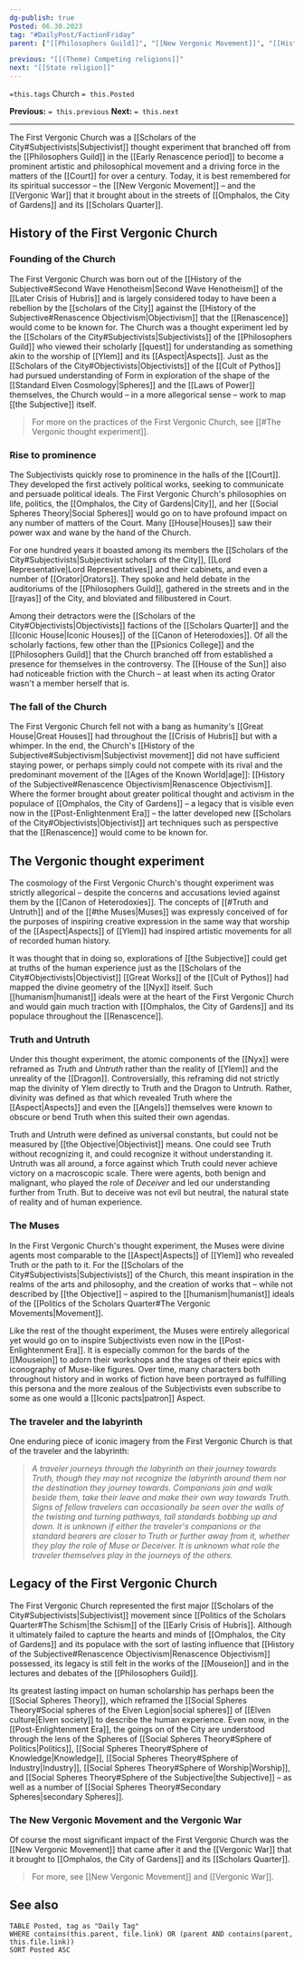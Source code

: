 ```yaml
---
dg-publish: true
Posted: 06.30.2023
tag: "#DailyPost/FactionFriday"
parent: ["[[Philosophers Guild]]", "[[New Vergonic Movement]]", "[[History of the Subjective]]", "[[Politics of the Scholars Quarter]]", "[[Scholars of the City]]", "[[Social Spheres Theory]]", "[[Renascence]]", "[[Early Renascence period]]"]

previous: "[[(Theme) Competing religions]]"
next: "[[State religion]]"
---
```

`=this.tags` Church
`= this.Posted`

**Previous:** `= this.previous`
**Next:** `= this.next`

---

The First Vergonic Church was a [[Scholars of the City#Subjectivists|Subjectivist]] thought experiment that branched off from the [[Philosophers Guild]] in the [[Early Renascence period]] to become a prominent artistic and philosophical movement and a driving force in the matters of the [[Court]] for over a century. Today, it is best remembered for its spiritual successor – the [[New Vergonic Movement]] – and the [[Vergonic War]] that it brought about in the streets of [[Omphalos, the City of Gardens]] and its [[Scholars Quarter]].

## History of the First Vergonic Church

### Founding of the Church

The First Vergonic Church was born out of the [[History of the Subjective#Second Wave Henotheism|Second Wave Henotheism]] of the [[Later Crisis of Hubris]] and is largely considered today to have been a rebellion by the [[scholars of the City]] against the [[History of the Subjective#Renascence Objectivism|Objectivism]] that the [[Renascence]] would come to be known for. The Church was a thought experiment led by the [[Scholars of the City#Subjectivists|Subjectivists]] of the [[Philosophers Guild]] who viewed their scholarly [[quest]] for understanding as something akin to the worship of [[Ylem]] and its [[Aspect|Aspects]]. Just as the [[Scholars of the City#Objectivists|Objectivists]] of the [[Cult of Pythos]] had pursued understanding of Form in exploration of the shape of the [[Standard Elven Cosmology|Spheres]] and the [[Laws of Power]] themselves, the Church would – in a more allegorical sense – work to map [[the Subjective]] itself.

> For more on the practices of the First Vergonic Church, see [[#The Vergonic thought experiment]].

### Rise to prominence

The Subjectivists quickly rose to prominence in the halls of the [[Court]]. They developed the first actively political works, seeking to communicate and persuade political ideals. The First Vergonic Church's philosophies on life, politics, the [[Omphalos, the City of Gardens|City]], and her [[Social Spheres Theory|Social Spheres]] would go on to have profound impact on any number of matters of the Court. Many [[House|Houses]] saw their power wax and wane by the hand of the Church.

For one hundred years it boasted among its members the [[Scholars of the City#Subjectivists|Subjectivist scholars of the City]], [[Lord Representative|Lord Representatives]] and their cabinets, and even a number of [[Orator|Orators]]. They spoke and held debate in the auditoriums of the [[Philosophers Guild]], gathered in the streets and in the [[rayas]] of the City, and bloviated and filibustered in Court.

Among their detractors were the [[Scholars of the City#Objectivists|Objectivists]] factions of the [[Scholars Quarter]] and the [[Iconic House|Iconic Houses]] of the [[Canon of Heterodoxies]]. Of all the scholarly factions, few other than the [[Psionics College]] and the [[Philosophers Guild]] that the Church branched off from established a presence for themselves in the controversy. The [[House of the Sun]] also had noticeable friction with the Church – at least when its acting Orator wasn't a member herself that is.

### The fall of the Church

The First Vergonic Church fell not with a bang as humanity's [[Great House|Great Houses]] had throughout the [[Crisis of Hubris]] but with a whimper. In the end, the Church's [[History of the Subjective#Subjectivism|Subjectivist movement]] did not have sufficient staying power, or perhaps simply could not compete with its rival and the predominant movement of the [[Ages of the Known World|age]]: [[History of the Subjective#Renascence Objectivism|Renascence Objectivism]]. Where the former brought about greater political thought and activism in the populace of [[Omphalos, the City of Gardens]] – a legacy that is visible even now in the [[Post-Enlightenment Era]] – the latter developed new [[Scholars of the City#Objectivists|Objectivist]] art techniques such as perspective that the [[Renascence]] would come to be known for.

## The Vergonic thought experiment

The cosmology of the First Vergonic Church's thought experiment was strictly allegorical – despite the concerns and accusations levied against them by the [[Canon of Heterodoxies]]. The concepts of [[#Truth and Untruth]] and of the [[#the Muses|Muses]] was expressly conceived of for the purposes of inspiring creative expression in the same way that worship of the [[Aspect|Aspects]] of [[Ylem]] had inspired artistic movements for all of recorded human history.

It was thought that in doing so, explorations of [[the Subjective]] could get at truths of the human experience just as the [[Scholars of the City#Objectivists|Objectivist]] [[Great Works]] of the [[Cult of Pythos]] had mapped the divine geometry of the [[Nyx]] itself. Such [[humanism|humanist]] ideals were at the heart of the First Vergonic Church and would gain much traction with [[Omphalos, the City of Gardens]] and its populace throughout the [[Renascence]].

### Truth and Untruth

Under this thought experiment, the atomic components of the [[Nyx]] were reframed as *Truth* and *Untruth* rather than the reality of [[Ylem]] and the unreality of the [[Dragon]]. Controversially, this reframing did not strictly map the divinity of Ylem directly to Truth and the Dragon to Untruth. Rather, divinity was defined as that which revealed Truth where the [[Aspect|Aspects]] and even the [[Angels]] themselves were known to obscure or bend Truth when this suited their own agendas.

Truth and Untruth were defined as universal constants, but could not be measured by [[the Objective|Objectivist]] means. One could see Truth without recognizing it, and could recognize it without understanding it. Untruth was all around, a force against which Truth could never achieve victory on a macroscopic scale. There were agents, both benign and malignant, who played the role of *Deceiver* and led our understanding further from Truth. But to deceive was not evil but neutral, the natural state of reality and of human experience.

### The Muses

In the First Vergonic Church's thought experiment, the Muses were divine agents most comparable to the [[Aspect|Aspects]] of [[Ylem]] who revealed Truth or the path to it. For the [[Scholars of the City#Subjectivists|Subjectivists]] of the Church, this meant inspiration in the realms of the arts and philosophy, and the creation of works that – while not described by [[the Objective]] – aspired to the [[humanism|humanist]] ideals of the [[Politics of the Scholars Quarter#The Vergonic Movements|Movement]].

Like the rest of the thought experiment, the Muses were entirely allegorical yet would go on to inspire Subjectivists even now in the [[Post-Enlightenment Era]]. It is especially common for the bards of the [[Mouseion]] to adorn their workshops and the stages of their epics with iconography of Muse-like figures. Over time, many characters both throughout history and in works of fiction have been portrayed as fulfilling this persona and the more zealous of the Subjectivists even subscribe to some as one would a [[Iconic pacts|patron]] Aspect.

### The traveler and the labyrinth

One enduring piece of iconic imagery from the First Vergonic Church is that of the traveler and the labyrinth:

> *A traveler journeys through the labyrinth on their journey towards Truth, though they may not recognize the labyrinth around them nor the destination they journey towards. Companions join and walk beside them, take their leave and make their own way towards Truth. Signs of fellow travelers can occasionally be seen over the walls of the twisting and turning pathways, tall standards bobbing up and down. It is unknown if either the traveler's companions or the standard bearers are closer to Truth or further away from it, whether they play the role of Muse or Deceiver. It is unknown what role the traveler themselves play in the journeys of the others.*

## Legacy of the First Vergonic Church

The First Vergonic Church represented the first major [[Scholars of the City#Subjectivists|Subjectivist]] movement since [[Politics of the Scholars Quarter#The Schism|the Schism]] of the [[Early Crisis of Hubris]]. Although it ultimately failed to capture the hearts and minds of [[Omphalos, the City of Gardens]] and its populace with the sort of lasting influence that [[History of the Subjective#Renascence Objectivism|Renascence Objectivism]] possessed, its legacy is still felt in the works of the [[Mouseion]] and in the lectures and debates of the [[Philosophers Guild]].

Its greatest lasting impact on human scholarship has perhaps been the [[Social Spheres Theory]], which reframed the [[Social Spheres Theory#Social spheres of the Elven Legion|social spheres]] of [[Elven culture|Elven society]] to describe the human experience. Even now, in the [[Post-Enlightenment Era]], the goings on of the City are understood through the lens of the Spheres of [[Social Spheres Theory#Sphere of Politics|Politics]], [[Social Spheres Theory#Sphere of Knowledge|Knowledge]], [[Social Spheres Theory#Sphere of Industry|Industry]], [[Social Spheres Theory#Sphere of Worship|Worship]], and [[Social Spheres Theory#Sphere of the Subjective|the Subjective]] – as well as a number of [[Social Spheres Theory#Secondary Spheres|secondary Spheres]].

### The New Vergonic Movement and the Vergonic War

Of course the most significant impact of the First Vergonic Church was the [[New Vergonic Movement]] that came after it and the [[Vergonic War]] that it brought to [[Omphalos, the City of Gardens]] and its [[Scholars Quarter]].

> For more, see [[New Vergonic Movement]] and [[Vergonic War]].

## See also

```dataview
TABLE Posted, tag as "Daily Tag"
WHERE contains(this.parent, file.link) OR (parent AND contains(parent, this.file.link))
SORT Posted ASC
```